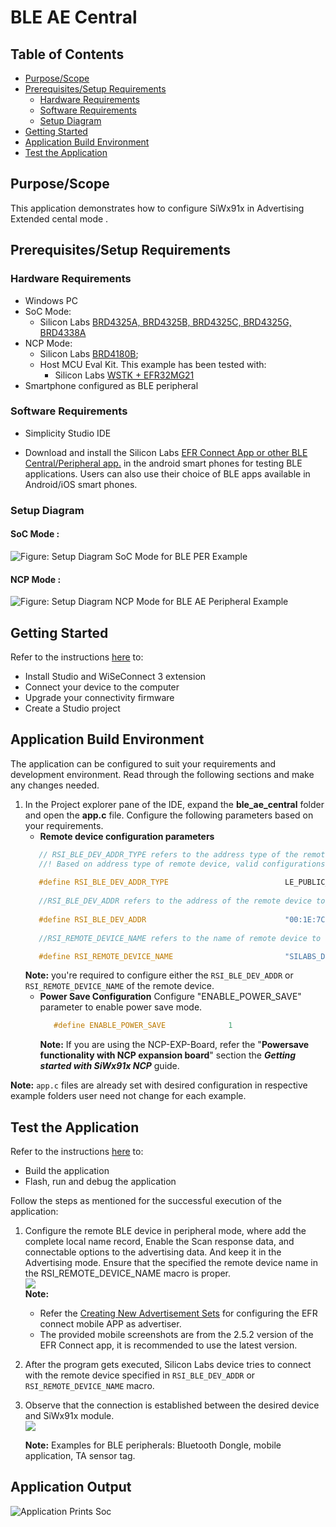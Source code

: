 # BLE AE Central

## Table of Contents

- [Purpose/Scope](#purposescope) 
- [Prerequisites/Setup Requirements](#prerequisitessetup-requirements)
  - [Hardware Requirements](#hardware-requirements)
  - [Software Requirements](#software-requirements)
  - [Setup Diagram](#setup-diagram)
- [Getting Started](#getting-started)
- [Application Build Environment](#application-build-environment)
- [Test the Application](#test-the-application)

## Purpose/Scope

This application demonstrates how to configure SiWx91x in Advertising Extended cental mode .

## Prerequisites/Setup Requirements

### Hardware Requirements

- Windows PC
- SoC Mode:
  - Silicon Labs [BRD4325A, BRD4325B, BRD4325C, BRD4325G, BRD4338A](https://www.silabs.com/)
- NCP Mode:
  - Silicon Labs [BRD4180B](https://www.silabs.com/);
  - Host MCU Eval Kit. This example has been tested with:
    - Silicon Labs [WSTK + EFR32MG21](https://www.silabs.com/development-tools/wireless/efr32xg21-bluetooth-starter-kit)
- Smartphone configured as BLE peripheral

### Software Requirements

- Simplicity Studio IDE

- Download and install the Silicon Labs [EFR Connect App or other BLE Central/Peripheral app.](https://www.silabs.com/developers/efr-connect-mobile-app) in the android smart phones for testing BLE applications. Users can also use their choice of BLE apps available in Android/iOS smart phones.

### Setup Diagram

#### SoC Mode : 

![Figure: Setup Diagram SoC Mode for BLE PER Example](resources/readme/ble_ae_central_soc.png)
  
#### NCP Mode :  

![Figure: Setup Diagram NCP Mode for BLE AE Peripheral Example](resources/readme/ble_ae_central_ncp.png)	
   		
## Getting Started

Refer to the instructions [here](https://docs.silabs.com/wiseconnect/latest/wiseconnect-getting-started/) to:

- Install Studio and WiSeConnect 3 extension
- Connect your device to the computer
- Upgrade your connectivity firmware
- Create a Studio project

## Application Build Environment

The application can be configured to suit your requirements and development environment. Read through the following sections and make any changes needed.

1. In the Project explorer pane of the IDE, expand the **ble\_ae\_central** folder and open the **app.c** file. Configure the following parameters based on your requirements.    
   - **Remote device configuration parameters**
   ```c
      // RSI_BLE_DEV_ADDR_TYPE refers to the address type of the remote device to connect.
      //! Based on address type of remote device, valid configurations are LE_RANDOM_ADDRESS and LE_PUBLIC_ADDRESS
      
      #define RSI_BLE_DEV_ADDR_TYPE                          LE_PUBLIC_ADDRESS 
      
      //RSI_BLE_DEV_ADDR refers to the address of the remote device to connect.
      
      #define RSI_BLE_DEV_ADDR                               "00:1E:7C:25:E9:4D" 
      
      //RSI_REMOTE_DEVICE_NAME refers to the name of remote device to which Silicon Labs device has to connect.

      #define RSI_REMOTE_DEVICE_NAME                         "SILABS_DEV" 
   ```
   **Note:** you're required to configure either the `RSI_BLE_DEV_ADDR` or `RSI_REMOTE_DEVICE_NAME` of the remote device.
   - **Power Save Configuration**
   Configure "ENABLE_POWER_SAVE" parameter to enable power save mode.      
      ```c
         #define ENABLE_POWER_SAVE              1
      ```
      **Note:** If you are using the NCP-EXP-Board, refer the "**Powersave functionality with NCP expansion board**" section  the ***Getting started with SiWx91x NCP*** guide.

**Note:** `app.c` files are already set with desired configuration in respective example folders user need not change for each example. 
   
## Test the Application

Refer to the instructions [here](https://docs.silabs.com/wiseconnect/latest/wiseconnect-getting-started/) to:

- Build the application
- Flash, run and debug the application

Follow the steps as mentioned for the successful execution of the application:

1. Configure the remote BLE device in peripheral mode, where add the complete local name record,  Enable the Scan response data, and connectable options to the advertising data. And keep it in the Advertising mode. Ensure that the specified the remote device name in the RSI_REMOTE_DEVICE_NAME macro is proper.    
![](resources/readme/centraladvertiser.png)  
**Note:** 
   - Refer the [Creating New Advertisement Sets](https://docs.silabs.com/bluetooth/5.0/miscellaneous/mobile/efr-connect-mobile-app) for configuring the EFR connect mobile APP as advertiser. 
   - The provided mobile screenshots are from the 2.5.2 version of the EFR Connect app, it is recommended to use the latest version. 
2. After the program gets executed, Silicon Labs device tries to connect with the remote device specified in `RSI_BLE_DEV_ADDR` or `RSI_REMOTE_DEVICE_NAME` macro.
3. Observe that the connection is established between the desired device and SiWx91x module.     
![](resources/readme/deviceconnected.png)

   **Note:** Examples for BLE peripherals: Bluetooth Dongle, mobile application, TA sensor tag.

## Application Output

  ![Application Prints Soc](resources/readme/ae_central_logs.png) 
